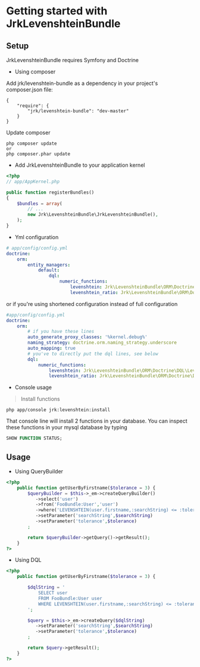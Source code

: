 Getting started with JrkLevenshteinBundle
======================================

Setup
-----
JrkLevenshteinBundle requires Symfony and Doctrine


- Using composer

Add jrk/levenshtein-bundle as a dependency in your project's composer.json file:

```
{
    "require": {
        "jrk/levenshtein-bundle": "dev-master"
    }
}
```
Update composer
```
php composer update
or 
php composer.phar update
```

- Add JrkLevenshteinBundle to your application kernel

``` php
<?php
// app/AppKernel.php

public function registerBundles()
{
    $bundles = array(
        // ...
        new Jrk\LevenshteinBundle\JrkLevenshteinBundle(),
    );
}
```


- Yml configuration

``` yml
# app/config/config.yml
doctrine:
    orm:
        entity_managers:
            default:
                dql:
                    numeric_functions:
                        levenshtein: Jrk\LevenshteinBundle\ORM\Doctrine\DQL\LevenshteinFunction
                        levenshtein_ratio: Jrk\LevenshteinBundle\ORM\Doctrine\DQL\LevenshteinRatioFunction
```

or if you're using shortened configuration instead of full configuration

``` yml
#app/config/config.yml
doctrine:
    orm:
        # if you have these lines
        auto_generate_proxy_classes: '%kernel.debug%'
        naming_strategy: doctrine.orm.naming_strategy.underscore
        auto_mapping: true
        # you've to directly put the dql lines, see below
        dql:
            numeric_functions:
                levenshtein: Jrk\LevenshteinBundle\ORM\Doctrine\DQL\LevenshteinFunction
                levenshtein_ratio: Jrk\LevenshteinBundle\ORM\Doctrine\DQL\LevenshteinRatioFunction
```

- Console usage 

> Install functions
``` 
php app/console jrk:levenshtein:install
```

That console line will install 2 functions in your database. You can inspect these functions in your mysql database by typing

``` sql
SHOW FUNCTION STATUS;
```

Usage
-----


 - Using QueryBuilder

``` php
<?php
    public function getUserByFirstname($tolerance = 3) {
        $queryBuilder = $this->_em->createQueryBuilder()
           ->select('user')
           ->from('FooBundle:User','user')
           ->where('LEVENSHTEIN(user.firstname,:searchString) <= :tolerance')
           ->setParameter('searchString',$searchString)
           ->setParameter('tolerance',$tolerance)
        ;

        return $queryBuilder->getQuery()->getResult();
    }
?>
```

 - Using DQL

``` php
<?php
    public function getUserByFirstname($tolerance = 3) {

        $dqlString = '
            SELECT user
            FROM FooBundle:User user
            WHERE LEVENSHTEIN(user.firstname,:searchString) <= :tolerance
        ';

        $query = $this->_em->createQuery($dqlString)
           ->setParameter('searchString',$searchString)
           ->setParameter('tolerance',$tolerance)
        ;

        return $query->getResult();
    }
?>
```
